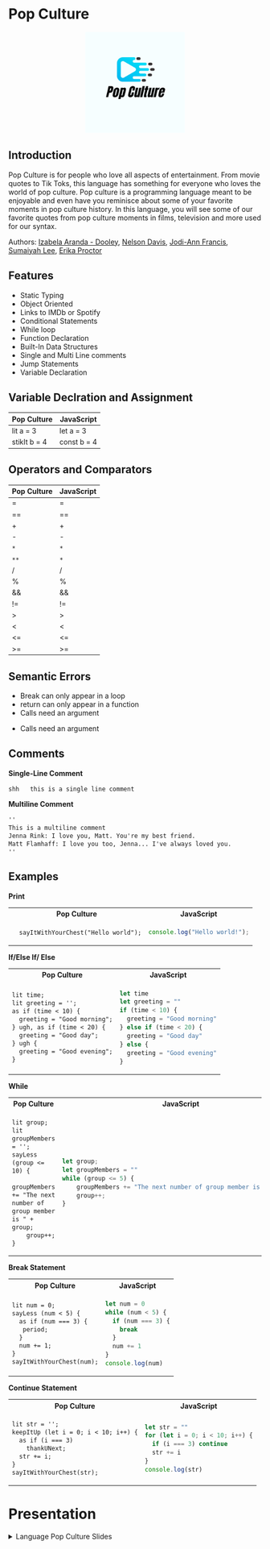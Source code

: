 # Pop Culture

<p align="center">
<img src= "docs/logo.png" height="200">
</p>

## Introduction

Pop Culture is for people who love all aspects of entertainment. From movie quotes to Tik Toks, this language has something for everyone who loves the world of pop culture. Pop culture is a programming language meant to be enjoyable and even have you reminisce about some of your favorite moments in pop culture history. In this language, you will see some of our favorite quotes from pop culture moments in films, television and more used for our syntax.

Authors: [Izabela Aranda - Dooley](https://github.com/izabela-ad), [Nelson Davis](https://github.com/nelson6400),
[Jodi-Ann Francis](https://github.com/francisjodi), [Sumaiyah Lee](https://github.com/sumaiyahlee), [Erika Proctor](https://github.com/elproctor7)

## Features

- Static Typing
- Object Oriented
- Links to IMDb or Spotify
- Conditional Statements
- While loop
- Function Declaration
- Built-In Data Structures
- Single and Multi Line comments
- Jump Statements
- Variable Declaration


## Variable Declration and Assignment

| Pop Culture  | JavaScript  |
| ------------ | ----------- |
| lit a = 3    | let a = 3   |
| stikIt b = 4 | const b = 4 |

## Operators and Comparators

| Pop Culture | JavaScript |
| ----------- | ---------- |
| =           | =          |
| ==          | ==         |
| +           | +          |
| -           | -          |
| `* `        | `*`        |
| `**`        | `*`        |
| /           | /          |
| %           | %          |
| &&          | &&         |
| !=          | !=         |
| >           | >          |
| <           | <          |
| <=          | <=         |
| >=          | >=         |

## Semantic Errors

- Break can only appear in a loop
- return can only appear in a function
- Calls need an argument
<!-- - expect a string when necessary -->
<!-- - number of arguments passed in for loop  -->
- Calls need an argument

## Comments

**Single-Line Comment**

```Pop Culture
shh   this is a single line comment
```

**Multiline Comment**

```
''
This is a multiline comment
Jenna Rink: I love you, Matt. You're my best friend.
Matt Flamhaff: I love you too, Jenna... I've always loved you.
''
```

## Examples

**Print**

<table>
  <tr>
  <th>Pop Culture</th>
  <th>JavaScript</th>
  </tr>

  <tr>
  <td>

```Pop Culture
  sayItWithYourChest("Hello world");
```

  </td>

  <td>

```JavaScript
console.log("Hello world!");
```

  </td>
  </tr>
</table>

**If/Else If/ Else**

<table>
  <tr>
  <th>Pop Culture</th>
  <th>JavaScript</th>
  </tr>

  <tr>
  <td>

```Pop Culture
lit time;
lit greeting = '';
as if (time < 10) {
  greeting = "Good morning";
} ugh, as if (time < 20) {
  greeting = "Good day";
} ugh {
  greeting = "Good evening";
}
```

  </td>

  <td>

```javascript
let time
let greeting = ""
if (time < 10) {
  greeting = "Good morning"
} else if (time < 20) {
  greeting = "Good day"
} else {
  greeting = "Good evening"
}
```

  </td>
  </tr>
</table>

**While**

<table>
  <tr>
  <th>Pop Culture</th>
  <th>JavaScript</th>
  </tr>

  <tr>
  <td style="width:100px;"><div style="overflow:scroll; width:100%">

```Pop Culture
lit group;
lit groupMembers = '';
sayLess (group <= 10) {
    groupMembers += "The next number of group member is " + group;
    group++;
}
```

  </div> </td>
 
   <td style="width:100px;"><div style="overflow:scroll; width:100%">
  
```javascript
let group;
let groupMembers = ""
while (group <= 5) {
    groupMembers += "The next number of group member is " + group;
    group++;
}
```
 </div> </td>

  </tr>
</table>

**Break Statement**

<table>
  <tr>
  <th>Pop Culture</th>
  <th>JavaScript</th>
  </tr>

  <tr>
  <td>

```Pop Culture
lit num = 0;
sayLess (num < 5) {
  as if (num === 3) {
   period;
  }
  num += 1;
}
sayItWithYourChest(num);
```

  </td>

  <td>

```javascript
let num = 0
while (num < 5) {
  if (num === 3) {
    break
  }
  num += 1
}
console.log(num)
```

  </td>
  </tr>
</table>

**Continue Statement**

<table>
  <tr>
  <th>Pop Culture</th>
  <th>JavaScript</th>
  </tr>

  <tr>
  <td>

```Pop Culture
lit str = '';
keepItUp (let i = 0; i < 10; i++) {
  as if (i === 3)
    thankUNext;
  str += i;
}
sayItWithYourChest(str);
```

  </td>

  <td>

```javascript
let str = ""
for (let i = 0; i < 10; i++) {
  if (i === 3) continue
  str += i
}
console.log(str)
```

  </td>
  </tr>
</table>

# Presentation

<details>
  <summary>Language Pop Culture Slides </summary>
  <img src="docs/Pop%20Culture%20Presentation.png" name="Pop Culture Presentation">
  <img src="docs/Pop%20Culture%20Presentation%20(7).png" name="image-name">
  <img src="docs/Pop%20Culture%20Presentation%20(1).png" name="image-name">
  <img src="docs/Pop%20Culture%20Presentation%20(2).png" name="image-name">
  <img src="docs/Pop%20Culture%20Presentation%20(3).png" name="image-name">
  <img src="docs/Pop%20Culture%20Presentation%20(4).png" name="">
    <img src="docs/Pop%20Culture%20Presentation%20(5).png" name="">
 <img src="docs/Pop%20Culture%20Presentation%20(5).png" name="">
  <img src="docs/Pop%20Culture%20Presentation%20(6).png" name="">
</details>
